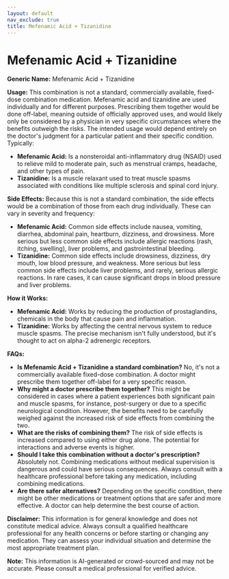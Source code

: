 ```yaml
---
layout: default
nav_exclude: true
title: Mefenamic Acid + Tizanidine
---
```


# Mefenamic Acid + Tizanidine

**Generic Name:** Mefenamic Acid + Tizanidine

**Usage:**  This combination is not a standard, commercially available, fixed-dose combination medication. Mefenamic acid and tizanidine are used individually and for different purposes.  Prescribing them together would be done off-label, meaning outside of officially approved uses, and would likely only be considered by a physician in very specific circumstances where the benefits outweigh the risks.  The intended usage would depend entirely on the doctor's judgment for a particular patient and their specific condition.  Typically:

* **Mefenamic Acid:**  Is a nonsteroidal anti-inflammatory drug (NSAID) used to relieve mild to moderate pain, such as menstrual cramps, headache, and other types of pain.
* **Tizanidine:** Is a muscle relaxant used to treat muscle spasms associated with conditions like multiple sclerosis and spinal cord injury.

**Side Effects:** Because this is not a standard combination, the side effects would be a combination of those from each drug individually.  These can vary in severity and frequency:

* **Mefenamic Acid:** Common side effects include nausea, vomiting, diarrhea, abdominal pain, heartburn, dizziness, and drowsiness.  More serious but less common side effects include allergic reactions (rash, itching, swelling), liver problems, and gastrointestinal bleeding.
* **Tizanidine:** Common side effects include drowsiness, dizziness, dry mouth, low blood pressure, and weakness. More serious but less common side effects include liver problems, and rarely, serious allergic reactions.  In rare cases, it can cause significant drops in blood pressure and liver problems.


**How it Works:**

* **Mefenamic Acid:** Works by reducing the production of prostaglandins, chemicals in the body that cause pain and inflammation.
* **Tizanidine:** Works by affecting the central nervous system to reduce muscle spasms.  The precise mechanism isn't fully understood, but it's thought to act on alpha-2 adrenergic receptors.

**FAQs:**

* **Is Mefenamic Acid + Tizanidine a standard combination?** No, it's not a commercially available fixed-dose combination. A doctor might prescribe them together off-label for a very specific reason.
* **Why might a doctor prescribe them together?**  This might be considered in cases where a patient experiences both significant pain and muscle spasms, for instance, post-surgery or due to a specific neurological condition.  However, the benefits need to be carefully weighed against the increased risk of side effects from combining the two.
* **What are the risks of combining them?** The risk of side effects is increased compared to using either drug alone.  The potential for interactions and adverse events is higher.
* **Should I take this combination without a doctor's prescription?** Absolutely not.  Combining medications without medical supervision is dangerous and could have serious consequences.  Always consult with a healthcare professional before taking any medication, including combining medications.
* **Are there safer alternatives?** Depending on the specific condition, there might be other medications or treatment options that are safer and more effective.  A doctor can help determine the best course of action.


**Disclaimer:** This information is for general knowledge and does not constitute medical advice.  Always consult a qualified healthcare professional for any health concerns or before starting or changing any medication.  They can assess your individual situation and determine the most appropriate treatment plan.


**Note:** This information is AI-generated or crowd-sourced and may not be accurate. Please consult a medical professional for verified advice.